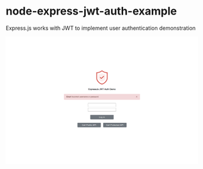 # node-express-jwt-auth-example
Express.js works with JWT to implement user authentication demonstration

![](screenprt.png)